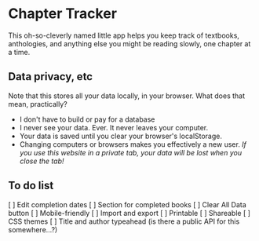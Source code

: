 # Chapter Tracker
This oh-so-cleverly named little app helps you keep track of textbooks, anthologies, and anything else you might be reading slowly, one chapter at a time.

## Data privacy, etc
Note that this stores all your data locally, in your browser. What does that mean, practically?
- I don't have to build or pay for a database
- I never see your data. Ever. It never leaves your computer.
- Your data is saved until you clear your browser's localStorage.
- Changing computers or browsers makes you effectively a new user. *If you use this website in a private tab, your data will be lost when you close the tab!*

## To do list
[ ] Edit completion dates
[ ] Section for completed books
[ ] Clear All Data button
[ ] Mobile-friendly
[ ] Import and export
[ ] Printable
[ ] Shareable
[ ] CSS themes
[ ] Title and author typeahead (is there a public API for this somewhere...?)

